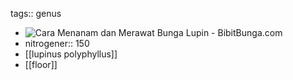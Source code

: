 tags:: genus

- ![Cara Menanam dan Merawat Bunga Lupin - BibitBunga.com](https://bibitbunga.com/wp-content/uploads/2017/04/tanaman-bunga-lupin.jpg)
- nitrogener:: 150
- [[lupinus polyphyllus]]
- [[floor]]